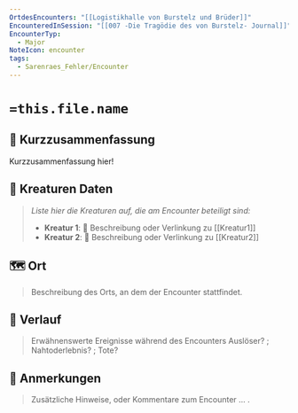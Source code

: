 ```yaml
---
OrtdesEncounters: "[[Logistikhalle von Burstelz und Brüder]]"
EncounteredInSession: "[[007 -Die Tragödie des von Burstelz- Journal]]"
EncounterTyp:
  - Major
NoteIcon: encounter
tags:
  - Sarenraes_Fehler/Encounter
---
```

# `=this.file.name`
## 📝 Kurzzusammenfassung
Kurzzusammenfassung hier! 

## 🐾 Kreaturen Daten
> *Liste hier die Kreaturen auf, die am Encounter beteiligt sind:* 
> - **Kreatur 1**: 🐺 Beschreibung oder Verlinkung zu [[Kreatur1]] 
> - **Kreatur 2**: 🐉 Beschreibung oder Verlinkung zu [[Kreatur2]]

## 🗺️ Ort
> Beschreibung des Orts, an dem der Encounter stattfindet.
> 

## 📖 Verlauf
> Erwähnenswerte Ereignisse während des Encounters
> Auslöser? ; Nahtoderlebnis? ; Tote?

## 📌 Anmerkungen
> Zusätzliche Hinweise, oder Kommentare zum Encounter
> ... .



